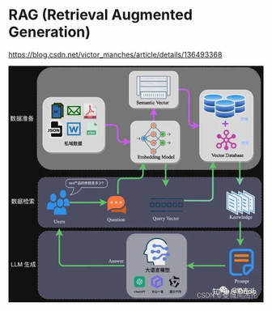# RAG (Retrieval Augmented Generation)

https://blog.csdn.net/victor_manches/article/details/136493368

![](./asset/rag.png)